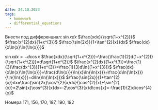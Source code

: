 ```yaml
---
date: 24.10.2023
tags:
  - homework
  - differential_equations
---
```

Внести под дифференциал:
$\sin{x}dx$
$\frac{xdx}{\sqrt{1+x^{2}}}$
$\frac{x^{2}dx}{1+x^{3}}$
$\frac{\sin{2x}}{1+\tan^{2}{x}}dx$
$\frac{dx}{x\ln{x}\ln{\ln{x}}}$

$\sin{x}dx=-d\cos{x}$
$\frac{xdx}{\sqrt{1+x^{2}}}=\frac{\frac{1}{2}d(1+x^{2})}{\sqrt{1+x^{2}}}=d\sqrt{1+x^{2}}$
$\frac{x^{2}dx}{1+x^{3}}=\frac{1}{3}\frac{dx^{3}}{1+x^{3}}=\frac{1}{3}d\ln{(1+x^{3})}$
$\frac{dx}{x\ln{x}\ln{\ln{x}}}=\frac{d\ln{x}}{\ln{x}\ln{\ln{x}}}=\frac{d\ln{\ln{x}}}{\ln{\ln{x}}}=d\ln{\ln{\ln{x}}}$
$\frac{\sin{2x}}{1+\tan^{2}{x}}dx=\frac{\sin{2x}\cos^{2}{x}dx}{\cos^{2}{x}+\sin^{2}{x}}=2\sin{x}\cos^{3}{x}dx=-2\cos^{3}{x}d\cos{x}=-\frac{1}{2}d\cos^{4}{x}$

Номера
171, 156, 170, 187, 190, 192
